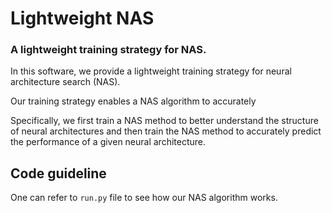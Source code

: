 # Lightweight NAS
### A lightweight training strategy for NAS. 

In this software, we provide a lightweight training strategy for neural architecture search (NAS). 

Our training strategy enables a NAS algorithm to accurately

Specifically, we first train a NAS method to better understand the structure of neural architectures and then train the NAS method to accurately predict the performance of a given neural architecture.


## Code guideline

One can refer to ```run.py``` file to see how our NAS algorithm works.
